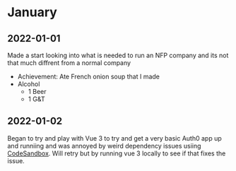 # January

## 2022-01-01

Made a start looking into what is needed to run an NFP company and its not that much diffrent from a normal company

* Achievement: Ate French onion soup that I made
* Alcohol
  * 1 Beer
  * 1 G&T

## 2022-01-02

Began to try and play with Vue 3 to try and get a very basic Auth0 app up and runniing and was annoyed by weird dependency issues usiing [CodeSandbox](https://codesandbox.io). Will retry but by running vue 3 locally to see if that fixes the issue.
